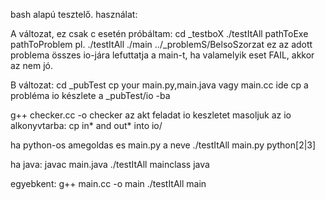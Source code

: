 bash alapú tesztelő.
használat:

A változat, ez csak c esetén próbáltam:
cd _testboX
./testItAll pathToExe pathToProblem
pl.
./testItAll ./main ../_problemS/BelsoSzorzat
ez az adott problema összes io-jára lefuttatja a main-t, 
ha valamelyik eset FAIL, akkor az nem jó.

B változat:
cd _pubTest
cp your main.py,main.java vagy main.cc ide
cp a probléma io készlete a _pubTest/io -ba

g++ checker.cc -o checker
az akt feladat io keszletet masoljuk az io alkonyvtarba:
cp in* and out* into io/

ha python-os amegoldas es main.py a neve
./testItAll main.py python[2|3]

ha java:
javac main.java
./testItAll mainclass java

egyebkent:
g++ main.cc -o main
./testItAll main



